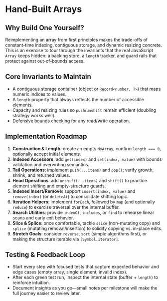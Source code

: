 # Hand-Built Arrays

## Why Build One Yourself?
Reimplementing an array from first principles makes the trade-offs of constant-time indexing, contiguous storage, and dynamic resizing concrete. This is an exercise to tour through the invariants that the real JavaScript `Array` keeps hidden: a backing store, a `length` tracker, and guard rails that protect against out-of-bounds access.

## Core Invariants to Maintain
- A contiguous storage container (object or `Record<number, T>`) that maps numeric indices to values.
- A `length` property that always reflects the number of accessible elements.
- Capacity and resizing rules so `push`/`unshift` remain efficient (doubling strategy works well).
- Defensive bounds checking for any read/write operation.

## Implementation Roadmap
1. **Construction & Length**: create an empty `MyArray`, confirm `length === 0`, optionally accept initial elements.
2. **Indexed Accessors**: add `get(index)` and `set(index, value)` with bounds validation and overwriting semantics.
3. **Tail Operations**: implement `push(...items)` and `pop()`; verify growth, shrink, and returned values.
4. **Head Operations**: add `unshift(...items)` and `shift()` to practice element shifting and empty-structure guards.
5. **Indexed Insert/Remove**: support `insert(index, value)` and `remove(index)` (or `deleteAt`) to consolidate shifting logic.
6. **Iteration Helpers**: implement `forEach`, followed by `map` (and optionally `reduce`) to exercise traversal over the internal buffer.
7. **Search Utilities**: provide `indexOf`, `includes`, or `find` to rehearse linear scans and early exit behavior.
8. **Slice & Splice**: once comfortable, tackle `slice` (non-mutating copy) and `splice` (mutating removal/insertion) to solidify copying vs. in-place edits.
9. **Stretch Goals**: consider `reverse`, `sort` (simple algorithms first), or making the structure iterable via `[Symbol.iterator]`.

## Testing & Feedback Loop
- Start every step with focused tests that capture expected behavior and edge cases (empty array, single element, invalid index).
- After each green test run, inspect the internal state (buffer + `length`) to reinforce intuition.
- Document insights as you go—small notes per milestone will make the full journey easier to review later.
